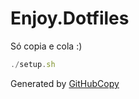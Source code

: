 # Enjoy.Dotfiles
Só copia e cola :)

```js
./setup.sh
```

Generated by [GitHubCopy](https://github.com/lxhom/GitHubCopy/)

<script>let i=location.search.split('?')[1];i.length?history.back(navigator.clipboard.writeText(unescape(['%0D%0Alet%20GitHubCopy%20%3D%20require%28%22./generator.js%22%29%3B%20//%20Import%20the%20generator%20script%0D%0Alet%20thisCodeBlock%20%3D%20String%28require%28%27fs%27%29.readFileSync%28%22./demo.md%22%29%29.match%28new%20RegExp%28%22%5Cu0060%5Cu0060%5Cu0060js%5B%5E%5Cu0060%5D+%5Cu0060%5Cu0060%5Cu0060%22%29%29%5B0%5D.substr%285%2CString%28require%28%27fs%27%29.readFileSync%28%22./demo.md%22%29%29.match%28new%20RegExp%28%22%5Cu0060%5Cu0060%5Cu0060js%5B%5E%5Cu0060%5D+%5Cu0060%5Cu0060%5Cu0060%22%29%29%5B0%5D.length-8%29%3B%20//%20horrific%20regular%20expressions%2C%20just%20ignore%20this%0D%0Alet%20result%20%3D%20GitHubCopy.generate%28%5BthisCodeBlock%5D%2C%20%22https%3A//lxhom.github.io/GitHubCopy/demo%22%2C%20false%2C%20true%2C%20%22JS%20Footer%22%29%3B%20//%20Call%20the%20generate%20function%20%28see%20JSDoc%20in%20generator.ts%20for%20more%29%0D%0Aconsole.log%28%22Copy%20Link%3A%22%2C%20result.urls%5B0%5D.url%29%3B%20//%20Show%20the%20link%20in%20the%20console%0D%0Aconsole.log%28%22Footer%20Markdown%3A%22%2C%20result.markdown%29%3B%20//%20Show%20the%20markdown%20in%20the%20console%0D%0A',][+i]))):i</script>

</details>

